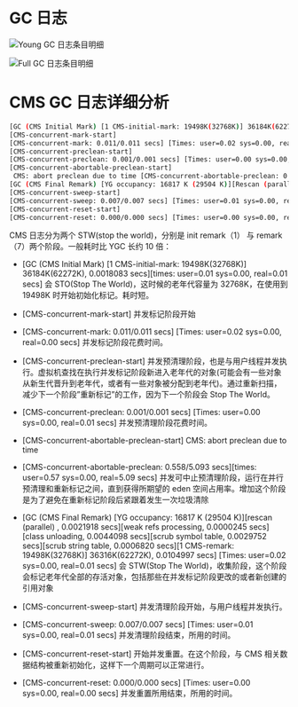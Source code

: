 # GC 日志

![Young GC 日志条目明细](https://s1.ax1x.com/2020/11/11/BXGVFs.png)

![Full GC 日志条目明细](https://s1.ax1x.com/2020/11/11/BXGlmF.md.png)

# CMS GC 日志详细分析

```sh
[GC (CMS Initial Mark) [1 CMS-initial-mark: 19498K(32768K)] 36184K(62272K), 0.0018083 secs] [Times: user=0.01 sys=0.00, real=0.01 secs]
[CMS-concurrent-mark-start]
[CMS-concurrent-mark: 0.011/0.011 secs] [Times: user=0.02 sys=0.00, real=0.00 secs]
[CMS-concurrent-preclean-start]
[CMS-concurrent-preclean: 0.001/0.001 secs] [Times: user=0.00 sys=0.00, real=0.01 secs]
[CMS-concurrent-abortable-preclean-start]
 CMS: abort preclean due to time [CMS-concurrent-abortable-preclean: 0.558/5.093 secs] [Times: user=0.57 sys=0.00, real=5.09 secs]
[GC (CMS Final Remark) [YG occupancy: 16817 K (29504 K)][Rescan (parallel) , 0.0021918 secs][weak refs processing, 0.0000245 secs][class unloading, 0.0044098 secs][scrub symbol table, 0.0029752 secs][scrub string table, 0.0006820 secs][1 CMS-remark: 19498K(32768K)] 36316K(62272K), 0.0104997 secs] [Times: user=0.02 sys=0.00, real=0.01 secs]
[CMS-concurrent-sweep-start]
[CMS-concurrent-sweep: 0.007/0.007 secs] [Times: user=0.01 sys=0.00, real=0.01 secs]
[CMS-concurrent-reset-start]
[CMS-concurrent-reset: 0.000/0.000 secs] [Times: user=0.00 sys=0.00, real=0.00 secs]
```

CMS 日志分为两个 STW(stop the world)，分别是 init remark（1） 与 remark（7）两个阶段。一般耗时比 YGC 长约 10 倍：

- [GC (CMS Initial Mark) [1 CMS-initial-mark: 19498K(32768K)] 36184K(62272K), 0.0018083 secs][times: user=0.01 sys=0.00, real=0.01 secs] 会 STO(Stop The World)，这时候的老年代容量为 32768K，在使用到 19498K 时开始初始化标记。耗时短。

- [CMS-concurrent-mark-start] 并发标记阶段开始

- [CMS-concurrent-mark: 0.011/0.011 secs] [Times: user=0.02 sys=0.00, real=0.00 secs] 并发标记阶段花费时间。

- [CMS-concurrent-preclean-start] 并发预清理阶段，也是与用户线程并发执行。虚拟机查找在执行并发标记阶段新进入老年代的对象(可能会有一些对象从新生代晋升到老年代，或者有一些对象被分配到老年代)。通过重新扫描，减少下一个阶段”重新标记”的工作，因为下一个阶段会 Stop The World。

- [CMS-concurrent-preclean: 0.001/0.001 secs] [Times: user=0.00 sys=0.00, real=0.01 secs]
  并发预清理阶段花费时间。

- [CMS-concurrent-abortable-preclean-start] CMS: abort preclean due to time

- [CMS-concurrent-abortable-preclean: 0.558/5.093 secs][times: user=0.57 sys=0.00, real=5.09 secs] 并发可中止预清理阶段，运行在并行预清理和重新标记之间，直到获得所期望的 eden 空间占用率。增加这个阶段是为了避免在重新标记阶段后紧跟着发生一次垃圾清除

- [GC (CMS Final Remark) [YG occupancy: 16817 K (29504 K)][rescan (parallel) , 0.0021918 secs][weak refs processing, 0.0000245 secs][class unloading, 0.0044098 secs][scrub symbol table, 0.0029752 secs][scrub string table, 0.0006820 secs][1 CMS-remark: 19498K(32768K)] 36316K(62272K), 0.0104997 secs] [Times: user=0.02 sys=0.00, real=0.01 secs] 会 STW(Stop The World)，收集阶段，这个阶段会标记老年代全部的存活对象，包括那些在并发标记阶段更改的或者新创建的引用对象

- [CMS-concurrent-sweep-start] 并发清理阶段开始，与用户线程并发执行。

- [CMS-concurrent-sweep: 0.007/0.007 secs] [Times: user=0.01 sys=0.00, real=0.01 secs] 并发清理阶段结束，所用的时间。

- [CMS-concurrent-reset-start] 开始并发重置。在这个阶段，与 CMS 相关数据结构被重新初始化，这样下一个周期可以正常进行。

- [CMS-concurrent-reset: 0.000/0.000 secs] [Times: user=0.00 sys=0.00, real=0.00 secs] 并发重置所用结束，所用的时间。
